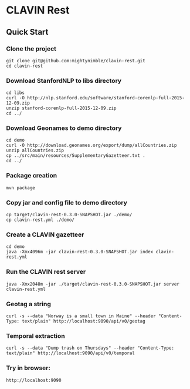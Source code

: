 CLAVIN Rest
===========

## Quick Start

### Clone the project

    git clone git@github.com:mightynimble/clavin-rest.git
    cd clavin-rest

### Download StanfordNLP to libs directory

    cd libs
    curl -O http://nlp.stanford.edu/software/stanford-corenlp-full-2015-12-09.zip
    unzip stanford-corenlp-full-2015-12-09.zip
    cd ../

### Download Geonames to demo directory

    cd demo
    curl -O http://download.geonames.org/export/dump/allCountries.zip
    unzip allCountries.zip
    cp ../src/main/resources/SupplementaryGazetteer.txt .
    cd ../

### Package creation

    mvn package

### Copy jar and config file to demo directory

    cp target/clavin-rest-0.3.0-SNAPSHOT.jar ./demo/
    cp clavin-rest.yml ./demo/

### Create a CLAVIN gazetteer

    cd demo
    java -Xmx4096m -jar clavin-rest-0.3.0-SNAPSHOT.jar index clavin-rest.yml

### Run the CLAVIN rest server

    java -Xmx2048m -jar ./target/clavin-rest-0.3.0-SNAPSHOT.jar server clavin-rest.yml

### Geotag a string

    curl -s --data "Norway is a small town in Maine" --header "Content-Type: text/plain" http://localhost:9090/api/v0/geotag

### Temporal extraction
    curl -s --data "Dump trash on Thursdays" --header "Content-Type: text/plain" http://localhost:9090/api/v0/temporal

### Try in browser:

    http://localhost:9090
